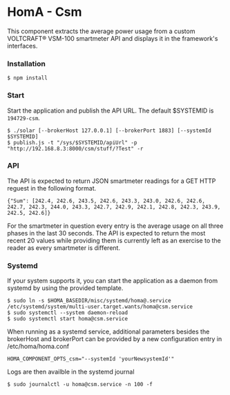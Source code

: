# HomA - Csm
This component extracts the average power usage from a custom VOLTCRAFT® VSM-100 smartmeter API and displays it in the framework's interfaces.

### Installation
```
$ npm install
```

### Start
Start the application and publish the API URL.
The default $SYSTEMID is ```194729-csm```.

``` 
$ ./solar [--brokerHost 127.0.0.1] [--brokerPort 1883] [--systemId $SYSTEMID]
$ publish.js -t "/sys/$SYSTEMID/apiUrl" -p "http://192.168.8.3:8000/csm/stuff/?Test" -r
```

### API
The API is expected to return JSON smartmeter readings for a GET HTTP reguest in the following format. 
```none
{"Sum": [242.4, 242.6, 243.5, 242.6, 243.3, 243.0, 242.6, 242.6, 242.7, 242.3, 244.0, 243.3, 242.7, 242.9, 242.1, 242.8, 242.3, 243.9, 242.5, 242.6]}
```
For the smartmeter in question every entry is the average usage on all three phases in the last 30 seconds. The API is expected to return the most recent 20 values while providing them is currently left as an exercise to the reader as every smartmeter is different. 


### Systemd
If your system supports it, you can start the application as a daemon from systemd by using the provided template.
```none
$ sudo ln -s $HOMA_BASEDIR/misc/systemd/homa@.service /etc/systemd/system/multi-user.target.wants/homa@csm.service
$ sudo systemctl --system daemon-reload
$ sudo systemctl start homa@csm.service
```

When running as a systemd service, additional parameters besides the brokerHost and brokerPort can be provided by a new configuration entry in /etc/homa/homa.conf
```
HOMA_COMPONENT_OPTS_csm="--systemId 'yourNewsystemId'"
```

Logs are then availble in the systemd journal 
```
$ sudo journalctl -u homa@csm.service -n 100 -f
```

